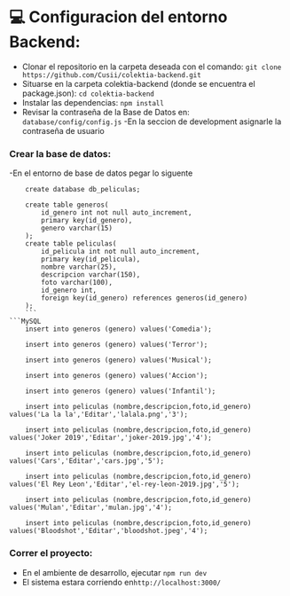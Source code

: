 # :computer: Configuracion del entorno Backend:

- Clonar el repositorio en la carpeta deseada con el comando:
 `git clone https://github.com/Cusii/colektia-backend.git`
- Situarse en la carpeta colektia-backend (donde se encuentra el package.json): `cd colektia-backend`
- Instalar las dependencias: `npm install`
- Revisar la contraseña de la Base de Datos en: `database/config/config.js`
-En la seccion de development asignarle la contraseña de usuario

### Crear la base de datos:
-En el entorno de base de datos pegar lo siguente
```MySQL
    create database db_peliculas;
```

```MySQL
    create table generos(
        id_genero int not null auto_increment,
        primary key(id_genero),
        genero varchar(15)
	);
    create table peliculas(
        id_pelicula int not null auto_increment,
        primary key(id_pelicula),
        nombre varchar(25),
        descripcion varchar(150),
        foto varchar(100),
        id_genero int,
        foreign key(id_genero) references generos(id_genero)
	);
	```
```MySQL
    insert into generos (genero) values('Comedia');

    insert into generos (genero) values('Terror');

    insert into generos (genero) values('Musical');

    insert into generos (genero) values('Accion');

    insert into generos (genero) values('Infantil');

    insert into peliculas (nombre,descripcion,foto,id_genero) values('La la la','Editar','lalala.png','3');

    insert into peliculas (nombre,descripcion,foto,id_genero) values('Joker 2019','Editar','joker-2019.jpg','4');

    insert into peliculas (nombre,descripcion,foto,id_genero) values('Cars','Editar','cars.jpg','5');

    insert into peliculas (nombre,descripcion,foto,id_genero) values('El Rey Leon','Editar','el-rey-leon-2019.jpg','5');

    insert into peliculas (nombre,descripcion,foto,id_genero) values('Mulan','Editar','mulan.jpg','4');

    insert into peliculas (nombre,descripcion,foto,id_genero) values('Bloodshot','Editar','bloodshot.jpeg','4');

```

### Correr el proyecto:
- En el ambiente de desarrollo, ejecutar `npm run dev`
- El sistema estara corriendo en`http://localhost:3000/`
